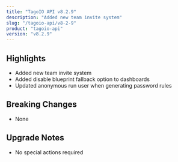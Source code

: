 ```yaml
---
title: "TagoIO API v8.2.9"
description: "Added new team invite system"
slug: "/tagoio-api/v8-2-9"
product: "tagoio-api"
version: "v8.2.9"
---
```


## Highlights

- Added new team invite system
- Added disable blueprint fallback option to dashboards
- Updated anonymous run user when generating password rules

## Breaking Changes

- None

## Upgrade Notes

- No special actions required
